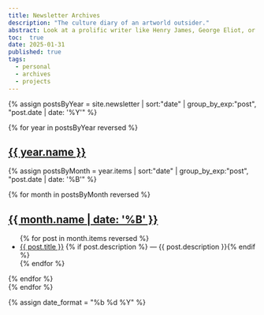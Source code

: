 ```yaml
---
title: Newsletter Archives
description: "The culture diary of an artworld outsider."
abstract: Look at a prolific writer like Henry James, George Eliot, or Thomas Mann, and you will find that their unpublished writing is as voluminous as their published corpus. Letters, diaries, and short-form writing are the first stages in a pipeline to the works they are remembered for. umt.world as a unique literary form (a website) is an experiment in marketing. All of my writing, for better or for worse, is part of my oeuvre. The newsletter, then, collects snippets from my Diary, from my camera, from the websites that I post reviews and other writings. It also represents a direct link between me and you.
toc:  true
date: 2025-01-31
published: true
tags:
  - personal
  - archives
  - projects
---
```


{% assign postsByYear = site.newsletter | sort:"date" | group_by_exp:"post", "post.date | date: '%Y'" %}

{% for year in postsByYear reversed %}
<section id="{{ year.name }}" class="level1">
  <h1 class="heading" id="{{ year.name }}">
  <a href="#{{ year.name }}">{{ year.name }}</a>
  </h1>

{% assign postsByMonth = year.items | sort:"date" | group_by_exp:"post", "post.date | date: '%B'" %}

{% for month in postsByMonth reversed %}
<section id="{{ year.name }}-{{ month.name | date: '%m' }}" class="level2">
  <h2 class="heading" id="{{ year.name }}-{{ month.name | date: '%m' }}">
  <a href="#{{ year.name }}-{{ month.name | date: '%m' }}">{{ month.name | date: '%B' }}</a> </h2>

  <ul>
{% for post in month.items reversed %}
  <li id="{{ year.name }}-{{ month.name | date: '%m' }}-{{ post.date | date: '%d' }}">
  <a href="{{ post.url }}">{{ post.title }}</a> {% if post.description %} &mdash; <span class="post-description">{{ post.description }}</span>{% endif %}
</li>
{% endfor %}
  </ul>
</section>
{% endfor %}
</section>
{% endfor %}


{% assign date_format = "%b %d %Y" %}
